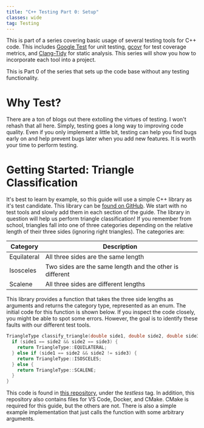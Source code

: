 ```yaml
---
title: "C++ Testing Part 0: Setup"
classes: wide
tag: Testing
---
```

This is part of a series covering basic usage of several testing tools for C++ code. This includes
[Google Test](https://google.github.io/googletest/) for unit testing, [gcovr](https://gcovr.com/en/stable/index.html)
for test coverage metrics, and [Clang-Tidy](https://clang.llvm.org/extra/clang-tidy/) for static analysis. This series
will show you how to incorporate each tool into a project.

This is Part 0 of the series that sets up the code base without any testing functionality.

# Why Test? #
There are a ton of blogs out there extolling the virtues of testing. I won't rehash that all here. Simply, testing goes
a long way to improving code quality. Even if you only implement a little bit, testing can help you find bugs early on
and help prevent bugs later when you add new features. It is worth your time to perform testing.

# Getting Started: Triangle Classification #
It's best to learn by example, so this guide will use a simple C++ library as it's test candidate. This library can be
[found on GitHub](https://github.com/kylerobots/cpp-unit-test-example). We start with no test tools and slowly add them
in each section of the guide. The library in question will help us perform triangle classification! If you remember from
school, triangles fall into one of three categories depending on the relative length of their three sides (ignoring
right triangles). The categories are:

| Category | Description |
| --- | --- |
| Equilateral | All three sides are the same length |
| Isosceles | Two sides are the same length and the other is different |
| Scalene | All three sides are different lengths |

This library provides a function that takes the three side lengths as arguments and returns the category type,
represented as an enum. The initial code for this function is shown below. If you inspect the code closely, you might be
able to spot some errors. However, the goal is to identify these faults with our different test tools.

```cpp
TriangleType classify_triangle(double side1, double side2, double side3) {
  if (side1 == side2 && side2 == side3) {
    return TriangleType::EQUILATERAL;
  } else if (side1 == side2 && side2 != side3) {
    return TriangleType::ISOSCELES;
  } else {
    return TriangleType::SCALENE;
  }
}
```

This code is found in [this repository](https://github.com/kylerobots/cpp-unit-test-example), under the *testless* tag.
In addition, this repository also contains files for VS Code, Docker, and CMake. CMake is required for this guide, but
the others are not. There is also a simple example implementation that just calls the function with some arbitrary
arguments.